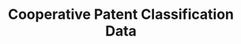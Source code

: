 ---
layout: default
bigquery: https://console.cloud.google.com/bigquery?p=patents-public-data&d=cpc&page=dataset
citation: '“Cooperative Patent Classification” by the EPO and USPTO, for public use. '
contributors: EPO, USPTO
cost: None
description: Cooperative Patent Classification Data contains the scheme and definitions
  of the Cooperative Patent Classification system for classifying patent documents.
  The CPC is the result of a partnership between the EPO and the USPTO in their joint
  effort to develop a common, internationally compatible classification system for
  technical documents, in particular patent publications, which will be used by both
  offices in the patent granting process
documentation: https://www.cooperativepatentclassification.org/cpcSchemeAndDefinitions
last_edit: 04/06/2022, 17:02:01
location: https://www.cooperativepatentclassification.org/index
maintained_by: USPTO, EPO
schema_fields:
- status
- symbol
- date_revised
- breakdownCode
- informativeReferences
- title_full
- children
- title_part
- ipc_concordant
- additional_only
- child_groups
- synonyms
- dateRevised
- parents
- glossary
- childGroups
- sizeCache
- breakdown_code
- definition
- limiting_references
- notAllocatable
- titleFull
- residual_references
- ipcConcordant
- level
- informative_references
- application_references
- applicationReferences
- limitingReferences
- residualReferences
- not_allocatable
- titlePart
shortname: cooperative_patent_classification
tags:
- patents
- science
title: Cooperative Patent Classification Data
uuid: 984374a7-16e9-4b35-9445-458daceb01bf
---
